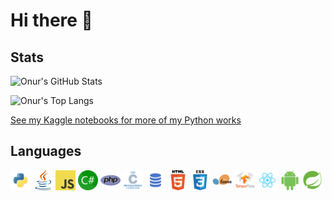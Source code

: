 # Hi there 👋

## Stats

![Onur's GitHub Stats](https://github-readme-stats.vercel.app/api?username=onursert&show_icons=true&include_all_commits=true)

![Onur's Top Langs](https://github-readme-stats.vercel.app/api/top-langs/?username=onursert&hide=tsql,angelscript,actionscript&langs_count=20)

<a href="https://www.kaggle.com/aonursert/notebooks">See my Kaggle notebooks for more of my Python works</a>

## Languages

<div style="white-space:nowrap;">
  <img src="https://github.com/github/explore/blob/master/topics/python/python.png?raw=true" height="32" />
  <img src="https://github.com/github/explore/blob/master/topics/java/java.png?raw=true" height="32" />
  <img src="https://github.com/github/explore/blob/master/topics/javascript/javascript.png?raw=true" height="32" />
  <img src="https://github.com/github/explore/blob/master/topics/csharp/csharp.png?raw=true" height="32" />
  <img src="https://github.com/github/explore/blob/master/topics/php/php.png?raw=true" height="32" />
  <img src="https://github.com/github/explore/blob/master/topics/c/c.png?raw=true" height="32" />
  <img src="https://github.com/github/explore/blob/master/topics/sql/sql.png?raw=true" height="32" />
  <img src="https://github.com/github/explore/blob/master/topics/html/html.png?raw=true" height="32" />
  <img src="https://github.com/github/explore/blob/master/topics/css/css.png?raw=true" height="32" />
  <img src="https://github.com/github/explore/blob/master/topics/scikit-learn/scikit-learn.png?raw=true" height="32" />
  <img src="https://github.com/github/explore/blob/master/topics/tensorflow/tensorflow.png?raw=true" height="32" />
  <img src="https://github.com/github/explore/blob/master/topics/react-native/react-native.png?raw=true" height="32" />
  <img src="https://github.com/github/explore/blob/master/topics/android/android.png?raw=true" height="32" />
  <img src="https://github.com/github/explore/blob/master/topics/spring-boot/spring-boot.png?raw=true" height="32" />
</div>

<!--
- 🔭 I’m currently working on ...
- 🌱 I’m currently learning ...
- 👯 I’m looking to collaborate on ...
- 🤔 I’m looking for help with ...
- 💬 Ask me about ...
- 📫 How to reach me: ...
- 😄 Pronouns: ...
- ⚡ Fun fact: ...
-->
